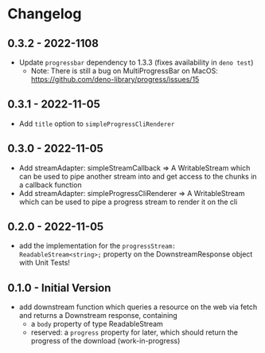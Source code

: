 # Changelog 

## 0.3.2 - 2022-1108 

- Update `progressbar` dependency to 1.3.3 (fixes availability in `deno test`)
  - Note: There is still a bug on MultiProgressBar on MacOS: https://github.com/deno-library/progress/issues/15

## 0.3.1 - 2022-11-05 

- Add `title` option to `simpleProgressCliRenderer`

## 0.3.0 - 2022-11-05 

- Add streamAdapter: simpleStreamCallback => A WritableStream which can be used to pipe another stream into and get access to the chunks in a callback function
- Add streamAdapter: simpleProgressCliRenderer => A WritableStream which can be used to pipe a progress stream to render it on the cli

## 0.2.0 - 2022-11-05 

- add the implementation for the `progressStream: ReadableStream<string>;` property on the DownstreamResponse object
  with Unit Tests!

## 0.1.0 - Initial Version

- add downstream function which queries a resource on the web via fetch and returns a Downstream response, containing 
    - a `body` property of type ReadableStream<Uint8Array>
    - reserved: a `progress` property for later, which should return the progress of the download (work-in-progress) 

